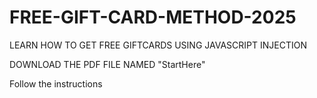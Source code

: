 # FREE-GIFT-CARD-METHOD-2025
LEARN HOW TO GET FREE GIFTCARDS USING JAVASCRIPT INJECTION



DOWNLOAD THE PDF FILE NAMED  "StartHere"


Follow the instructions
